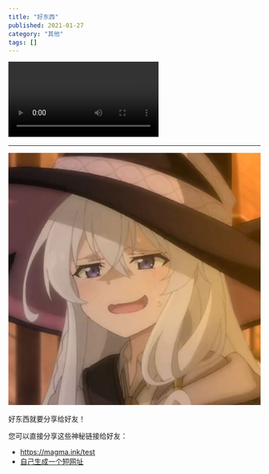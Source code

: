 ```yaml
---
title: "好东西"
published: 2021-01-27
category: "其他"
tags: []
---
```


<video controls>
  <source src="https://permalink.dogevideo.com/player/get.mp4?vcode=fff8de59b6eed760&userId=2164&flsign=da93d5f5bdb5d6d38ecd82a7ec6f6c17&ext=.mp4" type="video/mp4" />
</video>

---

![](images/image-2.png)

好东西就要分享给好友！

您可以直接分享这些神秘链接给好友：

- https://magma.ink/test
- [自己生成一个短网址](https://www.baidu.com/s?ie=UTF-8&wd=%E7%9F%AD%E7%BD%91%E5%9D%80)
